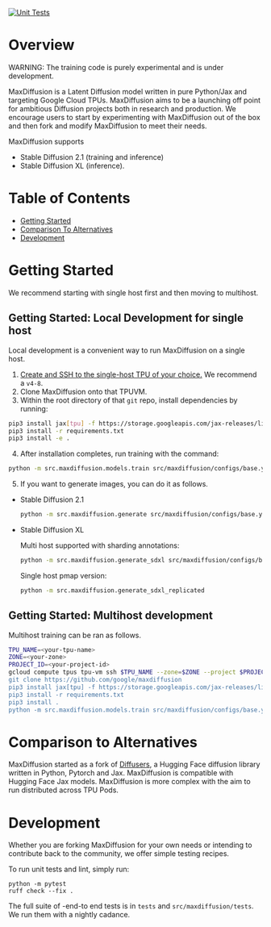 <!--
 Copyright 2024 Google LLC

 Licensed under the Apache License, Version 2.0 (the "License");
 you may not use this file except in compliance with the License.
 You may obtain a copy of the License at

      https://www.apache.org/licenses/LICENSE-2.0

 Unless required by applicable law or agreed to in writing, software
 distributed under the License is distributed on an "AS IS" BASIS,
 WITHOUT WARRANTIES OR CONDITIONS OF ANY KIND, either express or implied.
 See the License for the specific language governing permissions and
 limitations under the License.
 -->

[![Unit Tests](https://github.com/google/maxtext/actions/workflows/UnitTests.yml/badge.svg)](https://github.com/sshahrokhi/maxdiffusion/actions/workflows/UnitTests.yml)

# Overview

WARNING: The training code is purely experimental and is under development. 

MaxDiffusion is a Latent Diffusion model written in pure Python/Jax and targeting Google Cloud TPUs. MaxDiffusion aims to be a launching off point for ambitious Diffusion projects both in research and production. 
We encourage users to start by experimenting with MaxDiffusion out of the box and then fork and modify MaxDiffusion to meet their needs.

MaxDiffusion supports 
* Stable Diffusion 2.1 (training and inference) 
* Stable Diffusion XL (inference).

# Table of Contents

* [Getting Started](#getting-started)
* [Comparison To Alternatives](#comparison-to-alternatives)
* [Development](#development)

# Getting Started

We recommend starting with single host first and then moving to multihost.

## Getting Started: Local Development for single host
Local development is a convenient way to run MaxDiffusion on a single host. 

1. [Create and SSH to the single-host TPU of your choice.](https://cloud.google.com/tpu/docs/users-guide-tpu-vm#creating_a_cloud_tpu_vm_with_gcloud) We recommend a `v4-8`.
2. Clone MaxDiffusion onto that TPUVM.
3. Within the root directory of that `git` repo, install dependencies by running:
```bash
pip3 install jax[tpu] -f https://storage.googleapis.com/jax-releases/libtpu_releases.html
pip3 install -r requirements.txt
pip3 install -e .
```
4. After installation completes, run training with the command:
```bash
python -m src.maxdiffusion.models.train src/maxdiffusion/configs/base.yml run_name="my_run" base_output_directory="gs://your-bucket/"
```
5. If you want to generate images, you can do it as follows.
- Stable Diffusion 2.1
  ```bash
  python -m src.maxdiffusion.generate src/maxdiffusion/configs/base.yml
  ```
- Stable Diffusion XL

  Multi host supported with sharding annotations:

  ```bash
  python -m src.maxdiffusion.generate_sdxl src/maxdiffusion/configs/base_xl.yml
  ```

  Single host pmap version:
  ```bash
  python -m src.maxdiffusion.generate_sdxl_replicated
  ```

## Getting Started: Multihost development
Multihost training can be ran as follows.
```bash
TPU_NAME=<your-tpu-name>
ZONE=<your-zone>
PROJECT_ID=<your-project-id>
gcloud compute tpus tpu-vm ssh $TPU_NAME --zone=$ZONE --project $PROJECT_ID --worker=all --command="
git clone https://github.com/google/maxdiffusion
pip3 install jax[tpu] -f https://storage.googleapis.com/jax-releases/libtpu_releases.html
pip3 install -r requirements.txt
pip3 install .
python -m src.maxdiffusion.models.train src/maxdiffusion/configs/base.yml run_name=my_run base_output_directory=gs://your-bucket/"
```

# Comparison to Alternatives

MaxDiffusion started as a fork of [Diffusers](https://github.com/huggingface/diffusers), a Hugging Face diffusion library written in Python, Pytorch and Jax. MaxDiffusion is compatible with Hugging Face Jax models. MaxDiffusion is more complex with the aim to run distributed across TPU Pods. 

# Development

Whether you are forking MaxDiffusion for your own needs or intending to contribute back to the community, we offer simple testing recipes.

To run unit tests and lint, simply run:
```
python -m pytest
ruff check --fix .
```

The full suite of -end-to end tests is in `tests` and `src/maxdiffusion/tests`. We run them with a nightly cadance.

